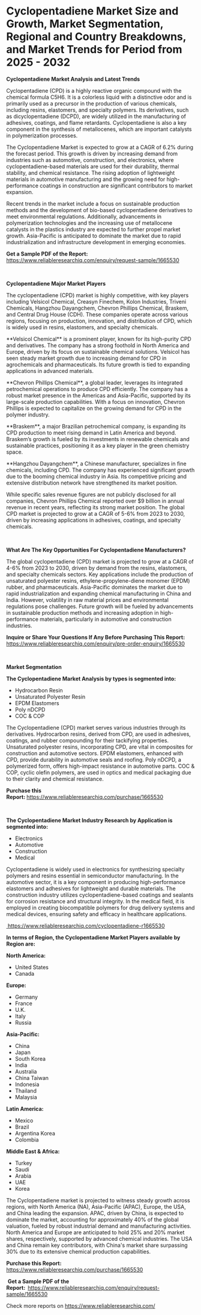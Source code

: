 <p><h1>Cyclopentadiene Market Size and Growth, Market Segmentation, Regional and Country Breakdowns, and Market Trends for Period from 2025 -  2032</h1></p><p><strong>Cyclopentadiene Market Analysis and Latest Trends</strong></p>
<p><p>Cyclopentadiene (CPD) is a highly reactive organic compound with the chemical formula C5H6. It is a colorless liquid with a distinctive odor and is primarily used as a precursor in the production of various chemicals, including resins, elastomers, and specialty polymers. Its derivatives, such as dicyclopentadiene (DCPD), are widely utilized in the manufacturing of adhesives, coatings, and flame retardants. Cyclopentadiene is also a key component in the synthesis of metallocenes, which are important catalysts in polymerization processes.</p><p>The Cyclopentadiene Market is expected to grow at a CAGR of 6.2% during the forecast period. This growth is driven by increasing demand from industries such as automotive, construction, and electronics, where cyclopentadiene-based materials are used for their durability, thermal stability, and chemical resistance. The rising adoption of lightweight materials in automotive manufacturing and the growing need for high-performance coatings in construction are significant contributors to market expansion.</p><p>Recent trends in the market include a focus on sustainable production methods and the development of bio-based cyclopentadiene derivatives to meet environmental regulations. Additionally, advancements in polymerization technologies and the increasing use of metallocene catalysts in the plastics industry are expected to further propel market growth. Asia-Pacific is anticipated to dominate the market due to rapid industrialization and infrastructure development in emerging economies.</p></p>
<p><strong>Get a Sample PDF of the Report:&nbsp;</strong> <a href="https://www.reliableresearchiq.com/enquiry/request-sample/1665530?utm_campaign=1082&utm_medium=2&utm_source=Github&utm_content=ia&utm_term=26012025&utm_id=cyclopentadiene">https://www.reliableresearchiq.com/enquiry/request-sample/1665530</a></p>
<p>&nbsp;</p>
<p><strong>Cyclopentadiene Major Market Players</strong></p>
<p><p>The cyclopentadiene (CPD) market is highly competitive, with key players including Velsicol Chemical, Creasyn Finechem, Kolon Industries, Triveni Chemicals, Hangzhou Dayangchem, Chevron Phillips Chemical, Braskem, and Central Drug House (CDH). These companies operate across various regions, focusing on production, innovation, and distribution of CPD, which is widely used in resins, elastomers, and specialty chemicals.</p><p>**Velsicol Chemical** is a prominent player, known for its high-purity CPD and derivatives. The company has a strong foothold in North America and Europe, driven by its focus on sustainable chemical solutions. Velsicol has seen steady market growth due to increasing demand for CPD in agrochemicals and pharmaceuticals. Its future growth is tied to expanding applications in advanced materials.</p><p>**Chevron Phillips Chemical**, a global leader, leverages its integrated petrochemical operations to produce CPD efficiently. The company has a robust market presence in the Americas and Asia-Pacific, supported by its large-scale production capabilities. With a focus on innovation, Chevron Phillips is expected to capitalize on the growing demand for CPD in the polymer industry.</p><p>**Braskem**, a major Brazilian petrochemical company, is expanding its CPD production to meet rising demand in Latin America and beyond. Braskem’s growth is fueled by its investments in renewable chemicals and sustainable practices, positioning it as a key player in the green chemistry space.</p><p>**Hangzhou Dayangchem**, a Chinese manufacturer, specializes in fine chemicals, including CPD. The company has experienced significant growth due to the booming chemical industry in Asia. Its competitive pricing and extensive distribution network have strengthened its market position.</p><p>While specific sales revenue figures are not publicly disclosed for all companies, Chevron Phillips Chemical reported over $9 billion in annual revenue in recent years, reflecting its strong market position. The global CPD market is projected to grow at a CAGR of 5-6% from 2023 to 2030, driven by increasing applications in adhesives, coatings, and specialty chemicals.</p></p>
<p>&nbsp;</p>
<p><strong>What Are The Key Opportunities For Cyclopentadiene Manufacturers?</strong></p>
<p><p>The global cyclopentadiene (CPD) market is projected to grow at a CAGR of 4-6% from 2023 to 2030, driven by demand from the resins, elastomers, and specialty chemicals sectors. Key applications include the production of unsaturated polyester resins, ethylene-propylene-diene monomer (EPDM) rubber, and pharmaceuticals. Asia-Pacific dominates the market due to rapid industrialization and expanding chemical manufacturing in China and India. However, volatility in raw material prices and environmental regulations pose challenges. Future growth will be fueled by advancements in sustainable production methods and increasing adoption in high-performance materials, particularly in automotive and construction industries.</p></p>
<p><strong>Inquire or Share Your Questions If Any Before Purchasing This Report:</strong> <a href="https://www.reliableresearchiq.com/enquiry/pre-order-enquiry/1665530?utm_campaign=1082&utm_medium=2&utm_source=Github&utm_content=ia&utm_term=26012025&utm_id=cyclopentadiene">https://www.reliableresearchiq.com/enquiry/pre-order-enquiry/1665530</a></p>
<p>&nbsp;</p>
<p><strong>Market Segmentation</strong></p>
<p><strong>The Cyclopentadiene Market Analysis by types is segmented into:</strong></p>
<p><ul><li>Hydrocarbon Resin</li><li>Unsaturated Polyester Resin</li><li>EPDM Elastomers</li><li>Poly nDCPD</li><li>COC & COP</li></ul></p>
<p><p>The Cyclopentadiene (CPD) market serves various industries through its derivatives. Hydrocarbon resins, derived from CPD, are used in adhesives, coatings, and rubber compounding for their tackifying properties. Unsaturated polyester resins, incorporating CPD, are vital in composites for construction and automotive sectors. EPDM elastomers, enhanced with CPD, provide durability in automotive seals and roofing. Poly nDCPD, a polymerized form, offers high-impact resistance in automotive parts. COC & COP, cyclic olefin polymers, are used in optics and medical packaging due to their clarity and chemical resistance.</p></p>
<p><strong>Purchase this Report:&nbsp;</strong><a href="https://www.reliableresearchiq.com/purchase/1665530?utm_campaign=1082&utm_medium=2&utm_source=Github&utm_content=ia&utm_term=26012025&utm_id=cyclopentadiene">https://www.reliableresearchiq.com/purchase/1665530</a></p>
<p>&nbsp;</p>
<p><strong>The Cyclopentadiene Market Industry Research by Application is segmented into:</strong></p>
<p><ul><li>Electronics</li><li>Automotive</li><li>Construction</li><li>Medical</li></ul></p>
<p><p>Cyclopentadiene is widely used in electronics for synthesizing specialty polymers and resins essential in semiconductor manufacturing. In the automotive sector, it is a key component in producing high-performance elastomers and adhesives for lightweight and durable materials. The construction industry utilizes cyclopentadiene-based coatings and sealants for corrosion resistance and structural integrity. In the medical field, it is employed in creating biocompatible polymers for drug delivery systems and medical devices, ensuring safety and efficacy in healthcare applications.</p></p>
<p><a href="https://www.reliableresearchiq.com/cyclopentadiene-r1665530?utm_campaign=1082&utm_medium=2&utm_source=Github&utm_content=ia&utm_term=26012025&utm_id=cyclopentadiene">&nbsp;https://www.reliableresearchiq.com/cyclopentadiene-r1665530</a></p>
<p><strong>In terms of Region, the Cyclopentadiene Market Players available by Region are:</strong></p>
<p>
    <p> <strong> North America: </strong>
        <ul>
            <li>United States</li>
            <li>Canada</li>
        </ul>
        </p> 
    <p> <strong> Europe: </strong>
        <ul>
            <li>Germany</li>
            <li>France</li>
            <li>U.K.</li>
            <li>Italy</li>
            <li>Russia</li>
        </ul>
        </p> 
    <p> <strong> Asia-Pacific: </strong>
        <ul>
            <li>China</li>
            <li>Japan</li>
            <li>South Korea</li>
            <li>India</li>
            <li>Australia</li>
            <li>China Taiwan</li>
            <li>Indonesia</li>
            <li>Thailand</li>
            <li>Malaysia</li>
        </ul>
        </p> 
    <p> <strong> Latin America: </strong>
        <ul>
            <li>Mexico</li>
            <li>Brazil</li>
            <li>Argentina Korea</li>
            <li>Colombia</li>
        </ul>
        </p> 
    <p> <strong> Middle East & Africa: </strong>
        <ul>
            <li>Turkey</li>
            <li>Saudi</li>
            <li>Arabia</li>
            <li>UAE</li>
            <li>Korea</li>
        </ul>
    </p>
    </p>
<p><p>The Cyclopentadiene market is projected to witness steady growth across regions, with North America (NA), Asia-Pacific (APAC), Europe, the USA, and China leading the expansion. APAC, driven by China, is expected to dominate the market, accounting for approximately 40% of the global valuation, fueled by robust industrial demand and manufacturing activities. North America and Europe are anticipated to hold 25% and 20% market shares, respectively, supported by advanced chemical industries. The USA and China remain key contributors, with China's market share surpassing 30% due to its extensive chemical production capabilities.</p></p>
<p><strong>Purchase this Report: </strong><a href="https://www.reliableresearchiq.com/purchase/1665530?utm_campaign=1082&utm_medium=2&utm_source=Github&utm_content=ia&utm_term=26012025&utm_id=cyclopentadiene">https://www.reliableresearchiq.com/purchase/1665530</a></p>
<p>&nbsp;<strong>Get a Sample PDF of the Report:&nbsp;&nbsp;</strong><a href="https://www.reliableresearchiq.com/enquiry/request-sample/1665530?utm_campaign=1082&utm_medium=2&utm_source=Github&utm_content=ia&utm_term=26012025&utm_id=cyclopentadiene">https://www.reliableresearchiq.com/enquiry/request-sample/1665530</a></p>
<p><strong></strong></p>
<p>Check more reports on <a href="https://www.reliableresearchiq.com/?utm_campaign=1082&utm_medium=2&utm_source=Github&utm_content=ia&utm_term=26012025&utm_id=cyclopentadiene">https://www.reliableresearchiq.com/</a></p>